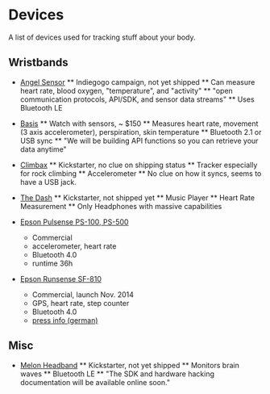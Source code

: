 # Devices

A list of devices used for tracking stuff about your body.

## Wristbands
* [Angel Sensor](http://www.angelsensor.com/)
** Indiegogo campaign, not yet shipped
** Can measure heart rate, blood oxygen, "temperature", and "activity"
** "open communication protocols, API/SDK, and sensor data streams"
** Uses Bluetooth LE

* [Basis](http://www.mybasis.com/)
** Watch with sensors, ~ $150
** Measures heart rate, movement (3 axis accelerometer), perspiration, skin temperature
** Bluetooth 2.1 or USB sync
** "We will be building API functions so you can retrieve your data anytime"

* [Climbax](http://www.climbax.co.uk/)
** Kickstarter, no clue on shipping status
** Tracker especially for rock climbing
** Accelerometer
** No clue on how it syncs, seems to have a USB jack.

* [The Dash](http://www.bragi.com/)
** Kickstarter, not shipped yet
** Music Player
** Heart Rate Measurement
** Only Headphones with massive capabilities

* [Epson Pulsense PS-100, PS-500](http://www.epson.de/de/de/viewcon/corporatesite/cms/index/11222/#view-range)
  * Commercial
  * accelerometer, heart rate
  * Bluetooth 4.0
  * runtime 36h

* [Epson Runsense SF-810](http://www.epson.de/de/de/viewcon/corporatesite/cms/index/11217/?#view-range)
  * Commercial, launch Nov. 2014
  * GPS, heart rate, step counter
  * Bluetooth 4.0
  * [press info (german)](http://www.epson.de/de/de/viewcon/corporatesite/press/index?gatewayto=/de/de/content/press/messages/message.php%3Fid=4724%26filtercat=archive)


## Misc
* [Melon Headband](http://www.thinkmelon.com/)
** Kickstarter, not yet shipped
** Monitors brain waves
** Bluetooth LE
** "The SDK and hardware hacking documentation will be available online soon."